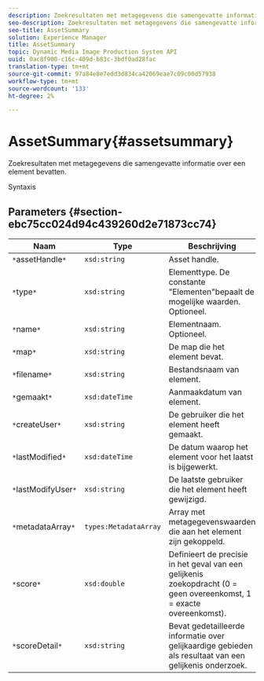 ```yaml
---
description: Zoekresultaten met metagegevens die samengevatte informatie over een element bevatten.
seo-description: Zoekresultaten met metagegevens die samengevatte informatie over een element bevatten.
seo-title: AssetSummary
solution: Experience Manager
title: AssetSummary
topic: Dynamic Media Image Production System API
uuid: 0ac8f900-c16c-409d-b83c-3bdf0ad28fac
translation-type: tm+mt
source-git-commit: 97a84e8e7edd3d834ca42069eae7c09c00d57938
workflow-type: tm+mt
source-wordcount: '133'
ht-degree: 2%

---
```



# AssetSummary{#assetsummary}

Zoekresultaten met metagegevens die samengevatte informatie over een element bevatten.

Syntaxis

## Parameters {#section-ebc75cc024d94c439260d2e71873cc74}

| Naam | Type | Beschrijving |
|---|---|---|
| `*`assetHandle`*` | `xsd:string` | Asset handle. |
| `*`type`*` | `xsd:string` | Elementtype. De constante &quot;Elementen&quot;bepaalt de mogelijke waarden. Optioneel. |
| `*`name`*` | `xsd:string` | Elementnaam. Optioneel. |
| `*`map`*` | `xsd:string` | De map die het element bevat. |
| `*`filename`*` | `xsd:string` | Bestandsnaam van element. |
| `*`gemaakt`*` | `xsd:dateTime` | Aanmaakdatum van element. |
| `*`createUser`*` | `xsd:string` | De gebruiker die het element heeft gemaakt. |
| `*`lastModified`*` | `xsd:dateTime` | De datum waarop het element voor het laatst is bijgewerkt. |
| `*`lastModifyUser`*` | `xsd:string` | De laatste gebruiker die het element heeft gewijzigd. |
| `*`metadataArray`*` | `types:MetadataArray` | Array met metagegevenswaarden die aan het element zijn gekoppeld. |
| `*`score`*` | `xsd:double` | Definieert de precisie in het geval van een gelijkenis zoekopdracht (0 = geen overeenkomst, 1 = exacte overeenkomst). |
| `*`scoreDetail`*` | `xsd:string` | Bevat gedetailleerde informatie over gelijkaardige gebieden als resultaat van een gelijkenis onderzoek. |

